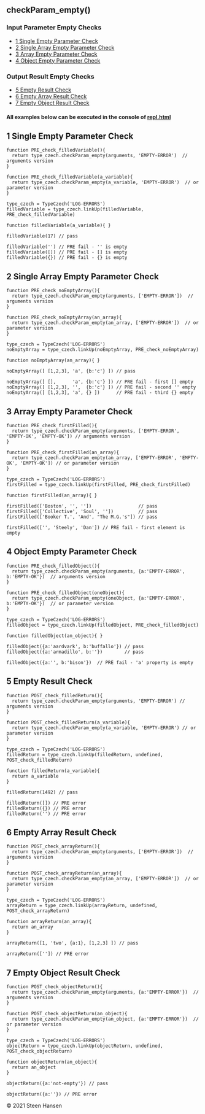 ## checkParam_empty() 

### Input Parameter Empty Checks
  -  [1 Single Empty Parameter Check](#single-empty-parameter-check)  
  -  [2 Single Array Empty Parameter Check](#single-array-empty-parameter-check) 
  -  [3 Array Empty Parameter Check](#array-empty-parameter-check)  
  -  [4 Object Empty Parameter Check](#object-empty-parameter-check)  


### Output Result Empty Checks
  -  [5 Empty Result Check](#empty-result-check)
  -  [6 Empty Array Result Check](#empty-array-result-check)     
  -  [7 Empty Object Result Check](#empty-object-result-check)     

#### All examples below can be executed in the console of [repl.html](../../test-collection/repl.html)

## 1 Single Empty Parameter Check<a name="single-empty-parameter-check"></a>
  
```
function PRE_check_filledVariable(){
  return type_czech.checkParam_empty(arguments, 'EMPTY-ERROR')  // arguments version
}
```
```
function PRE_check_filledVariable(a_variable){
  return type_czech.checkParam_empty(a_variable, 'EMPTY-ERROR')  // or parameter version
}

type_czech = TypeCzech('LOG-ERRORS')
filledVariable = type_czech.linkUp(filledVariable, PRE_check_filledVariable) 

function filledVariable(a_variable){ }

filledVariable(17) // pass

filledVariable('') // PRE fail - '' is empty
filledVariable([]) // PRE fail - [] is empty
filledVariable({}) // PRE fail - {} is empty
```

## 2 Single Array Empty Parameter Check<a name="single-array-empty-parameter-check"></a>
    
```
function PRE_check_noEmptyArray(){
  return type_czech.checkParam_empty(arguments, ['EMPTY-ERROR'])  // arguments version
}
```
```
function PRE_check_noEmptyArray(an_array){
  return type_czech.checkParam_empty(an_array, ['EMPTY-ERROR'])  // or parameter version
}

type_czech = TypeCzech('LOG-ERRORS')
noEmptyArray = type_czech.linkUp(noEmptyArray, PRE_check_noEmptyArray) 

function noEmptyArray(an_array){ }

noEmptyArray([ [1,2,3], 'a', {b:'c'} ]) // pass 

noEmptyArray([ [],      'a', {b:'c'} ]) // PRE fail - first [] empty  
noEmptyArray([ [1,2,3], '',  {b:'c'} ]) // PRE fail - second '' empty
noEmptyArray([ [1,2,3], 'a', {} ])      // PRE fail - third {} empty
```


## 3 Array Empty Parameter Check<a name="array-empty-parameter-check"></a>
```
function PRE_check_firstFilled(){
  return type_czech.checkParam_empty(arguments, ['EMPTY-ERROR', 'EMPTY-OK', 'EMPTY-OK']) // arguments version
}
```
```
function PRE_check_firstFilled(an_array){
  return type_czech.checkParam_empty(an_array, ['EMPTY-ERROR', 'EMPTY-OK', 'EMPTY-OK']) // or parameter version
}

type_czech = TypeCzech('LOG-ERRORS')
firstFilled = type_czech.linkUp(firstFilled, PRE_check_firstFilled) 

function firstFilled(an_array){ }

firstFilled(['Boston', '', ''])                 // pass
firstFilled(['Collective', 'Soul', ''])         // pass
firstFilled(['Booker T.', 'And', "The M.G.'s"]) // pass  

firstFilled(['', 'Steely', 'Dan']) // PRE fail - first element is empty
```

## 4 Object Empty Parameter Check<a name="object-empty-parameter-check"></a>

```
function PRE_check_filledObject(){
  return type_czech.checkParam_empty(arguments, {a:'EMPTY-ERROR', b:'EMPTY-OK'})  // arguments version
}
```
```
function PRE_check_filledObject(oneObject){
  return type_czech.checkParam_empty(oneObject, {a:'EMPTY-ERROR', b:'EMPTY-OK'})  // or parameter version
}

type_czech = TypeCzech('LOG-ERRORS')
filledObject = type_czech.linkUp(filledObject, PRE_check_filledObject) 

function filledObject(an_object){ }

filledObject({a:'aardvark', b:'buffallo'}) // pass  
filledObject({a:'armadillo', b:''})        // pass  

filledObject({a:'', b:'bison'})  // PRE fail - 'a' property is empty 
```




## 5 Empty Result Check<a name="empty-result-check"></a>
```
function POST_check_filledReturn(){
  return type_czech.checkParam_empty(arguments, 'EMPTY-ERROR') // arguments version 
}
```
```
function POST_check_filledReturn(a_variable){
  return type_czech.checkParam_empty(a_variable, 'EMPTY-ERROR') // or parameter version
}

type_czech = TypeCzech('LOG-ERRORS')
filledReturn = type_czech.linkUp(filledReturn, undefined, POST_check_filledReturn) 

function filledReturn(a_variable){
  return a_variable
}

filledReturn(1492) // pass

filledReturn([]) // PRE error         
filledReturn({}) // PRE error         
filledReturn('') // PRE error         
```


## 6 Empty Array Result Check<a name="empty-array-result-check"></a> 
```
function POST_check_arrayReturn(){
  return type_czech.checkParam_empty(arguments, ['EMPTY-ERROR'])  // arguments version 
}
```
```
function POST_check_arrayReturn(an_array){
  return type_czech.checkParam_empty(an_array, ['EMPTY-ERROR'])  // or parameter version
}

type_czech = TypeCzech('LOG-ERRORS')
arrayReturn = type_czech.linkUp(arrayReturn, undefined, POST_check_arrayReturn) 

function arrayReturn(an_array){
  return an_array
}

arrayReturn([1, 'two', {a:1}, [1,2,3] ]) // pass  

arrayReturn(['']) // PRE error     
```




## 7 Empty Object Result Check<a name="empty-object-result-check"></a> 
```
function POST_check_objectReturn(){
  return type_czech.checkParam_empty(arguments, {a:'EMPTY-ERROR'})  // arguments version 
}
```
```
function POST_check_objectReturn(an_object){
  return type_czech.checkParam_empty(an_object, {a:'EMPTY-ERROR'})  // or parameter version
}

type_czech = TypeCzech('LOG-ERRORS')
objectReturn = type_czech.linkUp(objectReturn, undefined, POST_check_objectReturn) 

function objectReturn(an_object){
  return an_object
}

objectReturn({a:'not-empty'}) // pass

objectReturn({a:''}) // PRE error     
```










&copy; 2021 Steen Hansen



